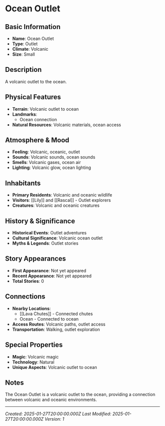 # Ocean Outlet

## Basic Information
- **Name**: Ocean Outlet
- **Type**: Outlet
- **Climate**: Volcanic
- **Size**: Small

## Description
A volcanic outlet to the ocean.

## Physical Features
- **Terrain**: Volcanic outlet to ocean
- **Landmarks**: 
  - Ocean connection
- **Natural Resources**: Volcanic materials, ocean access

## Atmosphere & Mood
- **Feeling**: Volcanic, oceanic, outlet
- **Sounds**: Volcanic sounds, ocean sounds
- **Smells**: Volcanic gases, ocean air
- **Lighting**: Volcanic glow, ocean lighting

## Inhabitants
- **Primary Residents**: Volcanic and oceanic wildlife
- **Visitors**: [[Lily]] and [[Rascal]] - Outlet explorers
- **Creatures**: Volcanic and oceanic creatures

## History & Significance
- **Historical Events**: Outlet adventures
- **Cultural Significance**: Volcanic ocean outlet
- **Myths & Legends**: Outlet stories

## Story Appearances
- **First Appearance**: Not yet appeared
- **Recent Appearance**: Not yet appeared
- **Total Stories**: 0

## Connections
- **Nearby Locations**: 
  - [[Lava Chutes]] - Connected chutes
  - Ocean - Connected to ocean
- **Access Routes**: Volcanic paths, outlet access
- **Transportation**: Walking, outlet exploration

## Special Properties
- **Magic**: Volcanic magic
- **Technology**: Natural
- **Unique Aspects**: Volcanic outlet to ocean

## Notes
The Ocean Outlet is a volcanic outlet to the ocean, providing a connection between volcanic and oceanic environments.

---
*Created: 2025-01-27T20:00:00.000Z*
*Last Modified: 2025-01-27T20:00:00.000Z*
*Version: 1*
